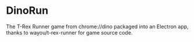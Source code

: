 # DinoRun
The T-Rex Runner game from chrome://dino packaged into an Electron app, thanks to wayou/t-rex-runner for game source code.
